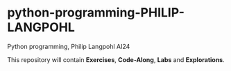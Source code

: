 # python-programming-PHILIP-LANGPOHL
Python programming, Philip Langpohl AI24

This repository will contain __Exercises__, __Code-Along__, __Labs__ and __Explorations__.
